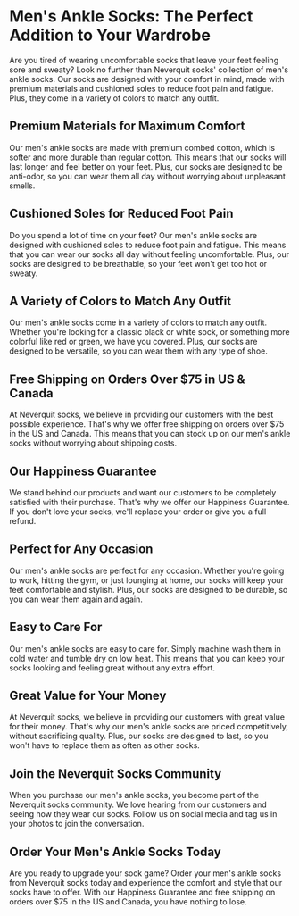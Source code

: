 # Men's Ankle Socks: The Perfect Addition to Your Wardrobe

Are you tired of wearing uncomfortable socks that leave your feet feeling sore and sweaty? Look no further than Neverquit socks' collection of men's ankle socks. Our socks are designed with your comfort in mind, made with premium materials and cushioned soles to reduce foot pain and fatigue. Plus, they come in a variety of colors to match any outfit.

## Premium Materials for Maximum Comfort

Our men's ankle socks are made with premium combed cotton, which is softer and more durable than regular cotton. This means that our socks will last longer and feel better on your feet. Plus, our socks are designed to be anti-odor, so you can wear them all day without worrying about unpleasant smells.

## Cushioned Soles for Reduced Foot Pain

Do you spend a lot of time on your feet? Our men's ankle socks are designed with cushioned soles to reduce foot pain and fatigue. This means that you can wear our socks all day without feeling uncomfortable. Plus, our socks are designed to be breathable, so your feet won't get too hot or sweaty.

## A Variety of Colors to Match Any Outfit

Our men's ankle socks come in a variety of colors to match any outfit. Whether you're looking for a classic black or white sock, or something more colorful like red or green, we have you covered. Plus, our socks are designed to be versatile, so you can wear them with any type of shoe.

## Free Shipping on Orders Over $75 in US & Canada

At Neverquit socks, we believe in providing our customers with the best possible experience. That's why we offer free shipping on orders over $75 in the US and Canada. This means that you can stock up on our men's ankle socks without worrying about shipping costs.

## Our Happiness Guarantee

We stand behind our products and want our customers to be completely satisfied with their purchase. That's why we offer our Happiness Guarantee. If you don't love your socks, we'll replace your order or give you a full refund. 

## Perfect for Any Occasion

Our men's ankle socks are perfect for any occasion. Whether you're going to work, hitting the gym, or just lounging at home, our socks will keep your feet comfortable and stylish. Plus, our socks are designed to be durable, so you can wear them again and again.

## Easy to Care For

Our men's ankle socks are easy to care for. Simply machine wash them in cold water and tumble dry on low heat. This means that you can keep your socks looking and feeling great without any extra effort.

## Great Value for Your Money

At Neverquit socks, we believe in providing our customers with great value for their money. That's why our men's ankle socks are priced competitively, without sacrificing quality. Plus, our socks are designed to last, so you won't have to replace them as often as other socks.

## Join the Neverquit Socks Community

When you purchase our men's ankle socks, you become part of the Neverquit socks community. We love hearing from our customers and seeing how they wear our socks. Follow us on social media and tag us in your photos to join the conversation.

## Order Your Men's Ankle Socks Today

Are you ready to upgrade your sock game? Order your men's ankle socks from Neverquit socks today and experience the comfort and style that our socks have to offer. With our Happiness Guarantee and free shipping on orders over $75 in the US and Canada, you have nothing to lose.